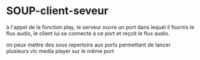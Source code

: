 # SOUP-client-seveur

à l'appel de la fonction play, le serveur ouvre un port dans lequel il fournis le flux audio, le client lui se connecte à ce port et reçoit le flux audio.

on peux mettre des sous repertoire aux ports permettant de lancer plusieurs vlc media player sur le même port
